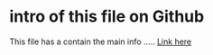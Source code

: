 # intro of this file on Github
This file has a contain the main info .....
<a href=[link]>Link here</a>